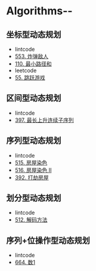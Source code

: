 # Algorithms--

## 坐标型动态规划
- lintcode
- [553. 炸弹敌人](https://www.lintcode.com/problem/bomb-enemy/description) 
- [110. 最小路径和](https://www.lintcode.com/problem/minimum-path-sum/description)
- leetcode
- [55. 跳跃游戏](https://leetcode.com/problems/jump-game/)

## 区间型动态规划
- lintcode
- [397. 最长上升连续子序列](https://www.lintcode.com/problem/longest-continuous-increasing-subsequence/my-submissions) 

## 序列型动态规划
- lintcode
- [515. 房屋染色](https://www.lintcode.com/problem/paint-house/description) 
- [516. 房屋染色 II](https://www.lintcode.com/problem/paint-house-ii/description) 
- [392. 打劫房屋](https://www.lintcode.com/problem/house-robber/description) 

## 划分型动态规划
- lintcode
- [512. 解码方法](https://www.lintcode.com/problem/decode-ways/description) 

## 序列+位操作型动态规划
- lintcode
- [664. 数1](https://www.lintcode.com/problem/counting-bits/description) 
